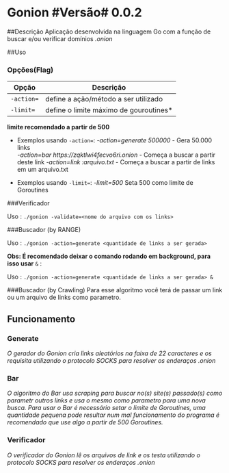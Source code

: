 # Gonion #Versão#  0.0.2

##Descrição
Aplicação desenvolvida na linguagem Go com a função de buscar e/ou verificar domínios  *.onion*

##Uso
### Opções(Flag)

Opção               |  Descrição              
------------------- |  ---------
`-action=`          | define a ação/método a ser utilizado
`-limit=`           | define o limite máximo de gouroutines*

**limite recomendado a partir de 500**

* Exemplos usando `-action=`:
_-action=generate 500000_ - Gera 50.000 links   
_-action=bar https://zqktlwi4fecvo6ri.onion_ -  Começa a buscar a partir deste link
_-action=link :arquivo.txt_ - Começa a buscar a partir de links em um arquivo.txt

* Exemplos usando `-limit=`:
_-limit=500_ Seta 500 como limite de Goroutines

###Verificador

Uso : `./gonion -validate=<nome do arquivo com os links>`  

###Buscador (by RANGE)

Uso : `./gonion -action=generate <quantidade de links a ser gerada>`

**Obs: É recomendado deixar o comando rodando em background, para isso usar** `&` :

Uso : `./gonion -action=generate <quantidade de links a ser gerada> &`

###Buscador (by Crawling)
Para esse algoritmo você terá de passar um link ou um arquivo de links como parametro.

## Funcionamento
### Generate
_O gerador do Gonion cria links aleatórios na faixa de 22 caracteres e os requisita utilizando o protocolo SOCKS para resolver os enderaços .onion_
### Bar
_O algoritmo do Bar usa scraping para buscar no(s) site(s) passado(s) como parametr outros links e usa o mesmo como parametro para uma nova busca. Para usar o Bar é necessário setar o limite de Goroutines, uma quantidade pequena pode resultar num mal funcionamento do programa é recomendado que use algo a partir de 500 Goroutines._
### Verificador  
_O verificador do Gonion lê os arquivos de link e os testa utilizando o protocolo SOCKS para resolver os enderaços .onion_
